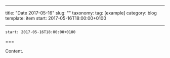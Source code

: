 
---
title: "Date 2017-05-16"
slug: ""
taxonomy:
tag: [example]
category: blog
template: item
start: 2017-05-16T18:00:00+0100

---

``start: 2017-05-16T18:00:00+0100``

===

Content.
